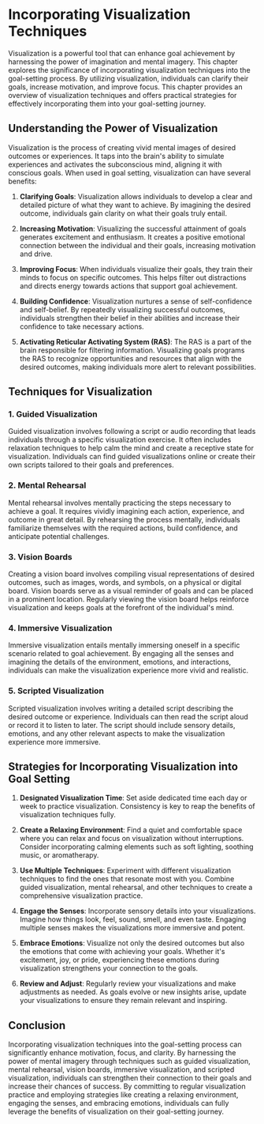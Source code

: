 Incorporating Visualization Techniques
===============================================

Visualization is a powerful tool that can enhance goal achievement by harnessing the power of imagination and mental imagery. This chapter explores the significance of incorporating visualization techniques into the goal-setting process. By utilizing visualization, individuals can clarify their goals, increase motivation, and improve focus. This chapter provides an overview of visualization techniques and offers practical strategies for effectively incorporating them into your goal-setting journey.

Understanding the Power of Visualization
----------------------------------------

Visualization is the process of creating vivid mental images of desired outcomes or experiences. It taps into the brain's ability to simulate experiences and activates the subconscious mind, aligning it with conscious goals. When used in goal setting, visualization can have several benefits:

1. **Clarifying Goals**: Visualization allows individuals to develop a clear and detailed picture of what they want to achieve. By imagining the desired outcome, individuals gain clarity on what their goals truly entail.

2. **Increasing Motivation**: Visualizing the successful attainment of goals generates excitement and enthusiasm. It creates a positive emotional connection between the individual and their goals, increasing motivation and drive.

3. **Improving Focus**: When individuals visualize their goals, they train their minds to focus on specific outcomes. This helps filter out distractions and directs energy towards actions that support goal achievement.

4. **Building Confidence**: Visualization nurtures a sense of self-confidence and self-belief. By repeatedly visualizing successful outcomes, individuals strengthen their belief in their abilities and increase their confidence to take necessary actions.

5. **Activating Reticular Activating System (RAS)**: The RAS is a part of the brain responsible for filtering information. Visualizing goals programs the RAS to recognize opportunities and resources that align with the desired outcomes, making individuals more alert to relevant possibilities.

Techniques for Visualization
----------------------------

### 1. **Guided Visualization**

Guided visualization involves following a script or audio recording that leads individuals through a specific visualization exercise. It often includes relaxation techniques to help calm the mind and create a receptive state for visualization. Individuals can find guided visualizations online or create their own scripts tailored to their goals and preferences.

### 2. **Mental Rehearsal**

Mental rehearsal involves mentally practicing the steps necessary to achieve a goal. It requires vividly imagining each action, experience, and outcome in great detail. By rehearsing the process mentally, individuals familiarize themselves with the required actions, build confidence, and anticipate potential challenges.

### 3. **Vision Boards**

Creating a vision board involves compiling visual representations of desired outcomes, such as images, words, and symbols, on a physical or digital board. Vision boards serve as a visual reminder of goals and can be placed in a prominent location. Regularly viewing the vision board helps reinforce visualization and keeps goals at the forefront of the individual's mind.

### 4. **Immersive Visualization**

Immersive visualization entails mentally immersing oneself in a specific scenario related to goal achievement. By engaging all the senses and imagining the details of the environment, emotions, and interactions, individuals can make the visualization experience more vivid and realistic.

### 5. **Scripted Visualization**

Scripted visualization involves writing a detailed script describing the desired outcome or experience. Individuals can then read the script aloud or record it to listen to later. The script should include sensory details, emotions, and any other relevant aspects to make the visualization experience more immersive.

Strategies for Incorporating Visualization into Goal Setting
------------------------------------------------------------

1. **Designated Visualization Time**: Set aside dedicated time each day or week to practice visualization. Consistency is key to reap the benefits of visualization techniques fully.

2. **Create a Relaxing Environment**: Find a quiet and comfortable space where you can relax and focus on visualization without interruptions. Consider incorporating calming elements such as soft lighting, soothing music, or aromatherapy.

3. **Use Multiple Techniques**: Experiment with different visualization techniques to find the ones that resonate most with you. Combine guided visualization, mental rehearsal, and other techniques to create a comprehensive visualization practice.

4. **Engage the Senses**: Incorporate sensory details into your visualizations. Imagine how things look, feel, sound, smell, and even taste. Engaging multiple senses makes the visualizations more immersive and potent.

5. **Embrace Emotions**: Visualize not only the desired outcomes but also the emotions that come with achieving your goals. Whether it's excitement, joy, or pride, experiencing these emotions during visualization strengthens your connection to the goals.

6. **Review and Adjust**: Regularly review your visualizations and make adjustments as needed. As goals evolve or new insights arise, update your visualizations to ensure they remain relevant and inspiring.

Conclusion
----------

Incorporating visualization techniques into the goal-setting process can significantly enhance motivation, focus, and clarity. By harnessing the power of mental imagery through techniques such as guided visualization, mental rehearsal, vision boards, immersive visualization, and scripted visualization, individuals can strengthen their connection to their goals and increase their chances of success. By committing to regular visualization practice and employing strategies like creating a relaxing environment, engaging the senses, and embracing emotions, individuals can fully leverage the benefits of visualization on their goal-setting journey.
